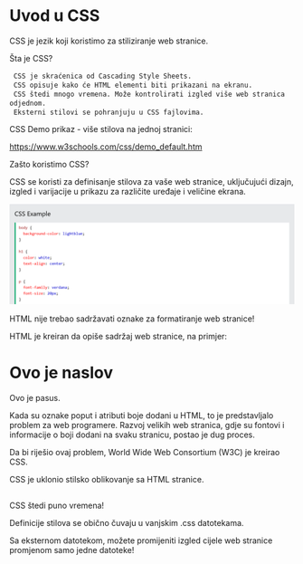 
# Uvod u CSS

CSS je jezik koji koristimo za stiliziranje web stranice.

Šta je CSS?

     CSS je skraćenica od Cascading Style Sheets.
     CSS opisuje kako će HTML elementi biti prikazani na ekranu.
     CSS štedi mnogo vremena. Može kontrolirati izgled više web stranica odjednom.
     Eksterni stilovi se pohranjuju u CSS fajlovima.

CSS Demo prikaz - više stilova na jednoj stranici:

https://www.w3schools.com/css/demo_default.htm


Zašto koristimo CSS?

CSS se koristi za definisanje stilova za vaše web stranice, uključujući dizajn, izgled i varijacije u prikazu za različite uređaje i veličine ekrana.

![App Screenshot](https://github.com/BHFFMMST/Web-development/blob/main/docs/content/styling/Screenshot%202024-02-20%20at%2012-46-07%20CSS%20Introduction.png?raw=true)


HTML nije trebao sadržavati oznake za formatiranje web stranice!

HTML je kreiran da opiše sadržaj web stranice, na primjer:

<h1>Ovo je naslov</h1>

<p>Ovo je pasus.</p>

Kada su oznake poput <font> i atributi boje dodani u HTML, to je predstavljalo problem za web programere. Razvoj velikih web stranica, gdje su fontovi i informacije o boji dodani na svaku stranicu, postao je dug proces.

Da bi riješio ovaj problem, World Wide Web Consortium (W3C) je kreirao CSS.

CSS je uklonio stilsko oblikovanje sa HTML stranice.

##

CSS štedi puno vremena!

Definicije stilova se obično čuvaju u vanjskim .css datotekama.

Sa eksternom datotekom, možete promijeniti izgled cijele web stranice promjenom samo jedne datoteke!

